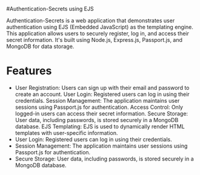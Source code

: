 #Authentication-Secrets using EJS

Authentication-Secrets is a web application that demonstrates user authentication using EJS (Embedded JavaScript) as the templating engine. This application allows users to securely register, log in, and access their secret information. It's built using Node.js, Express.js, Passport.js, and MongoDB for data storage.

<h1>Features</h1>
<ul>
  <li>User Registration: Users can sign up with their email and password to create an account.
User Login: Registered users can log in using their credentials.
Session Management: The application maintains user sessions using Passport.js for authentication.
Access Control: Only logged-in users can access their secret information.
Secure Storage: User data, including passwords, is stored securely in a MongoDB database.
EJS Templating: EJS is used to dynamically render HTML templates with user-specific information.</li>
  <li>
    User Login: Registered users can log in using their credentials.
  </li>
<li>Session Management: The application maintains user sessions using Passport.js for authentication.</li>
  <li>Secure Storage: User data, including passwords, is stored securely in a MongoDB database.</li>
</ul>
